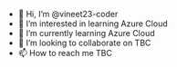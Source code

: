 - 👋 Hi, I’m @vineet23-coder
- 👀 I’m interested in learning Azure Cloud
- 🌱 I’m currently learning Azure Cloud
- 💞️ I’m looking to collaborate on TBC
- 📫 How to reach me TBC

<!---
vineet23-coder/vineet23-coder is a ✨ special ✨ repository because its `README.md` (this file) appears on your GitHub profile.
You can click the Preview link to take a look at your changes.
--->
